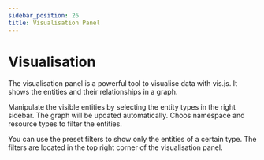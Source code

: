 ```yaml
---
sidebar_position: 26
title: Visualisation Panel
---
```

# Visualisation

The visualisation panel is a powerful tool to visualise data with vis.js. It shows the entities 
and their relationships in a graph.

Manipulate the visible entities by selecting the entity types in the right sidebar. The graph
will be updated automatically. Choos namespace and resource types to filter the entities.

You can use the preset filters to show only the entities of a certain type. The filters are
located in the top right corner of the visualisation panel.
